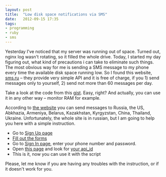 ```yaml
---
layout: post
title:  "Low disk space notifications via SMS"
date:   2012-09-15 17:35
tags: 
- programming
- ruby
- sms
---
```


Yesterday I've noticed that my server was running out of space. Turned out, nginx log wasn't rotating, so it filled the whole drive. Today, I started my day figuring out, what kind of precautions i can take to eliminate such things. The most obvious way for me is sending a SMS message to my phone every time the available disk space running low. So I found this website, [sms.ru](http://sms.ru) – they provide very simple API and it is free of charge, if you 1) send messages only to yourself, 2) send not more than 60 messages per day.

Take a look at the code from this [gist](https://gist.github.com/3727908). Easy, right? 
And actually, you can use it in any other way – monitor RAM for example.

According to [the website](http://sms.ru/?panel=price) you can send messages to Russia, the US, Abkhazia, Armeniya, Belarus, Kazakhstan, Kyrgyzstan, China, Thailand, Ukraine. Unfortunately, the whole site is in russian, but I am going to help you here with a simple instruction.

* Go to [Sign Up page](http://sms.ru/?panel=register) 
* [Fill out the forms](http://g.dfilimonov.com/ecae0744.png)
* Go to [Sign In page](http://sms.ru/?panel=login), enter your phone number and password.
* Open [this page](http://sms.ru/?panel=api&subpanel=method&show=sms/send) and look for [your api_id](http://g.dfilimonov.com/1cfad945.png) 
* This is it, now you can use it with the script

Please, let me know if you are having any troubles with the instruction, or if it doesn't work for you.